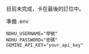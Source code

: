 目前未完成，卡在最後的訂位中。

準備 .env
```env
NDHU_USERNAME="學號"
NDHU_PASSWORD="密碼"
GEMINI_API_KEY="your_api_key"
```